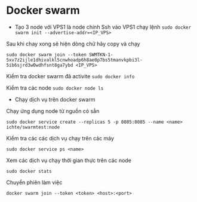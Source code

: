 # Docker swarm

- Tạo 3 node với VPS1 là node chính
Ssh vào VPS1 chạy lệnh `sudo docker swarm init --advertise-addr=<IP_VPS>`

Sau khi chay xong sẽ hiện dòng chữ hãy copy và chạy
```
sudo docker swarm join --token SWMTKN-1-5xv7z2ijle1dhivalkl5cnwhoadp6h8ae0p7bs5tmanvkpbi3l-5ib6sjrd3w0wdhfsnt8ga7ybd <IP_VPS>
```
Kiểm tra docker swarm đã activite `sudo docker info`

Kiểm tra các node `sudo docker node ls`

- Chạy dịch vụ trên docker swarm

Chạy ứng dụng node từ nguồn có sẳn 
```
sudo docker service create --replicas 5 -p 8085:8085 --name <name> ichte/swarmtest:node
```

Kiểm tra các các dịch vụ chạy trên các máy 
```
sudo docker service ps <name>
```

Xem các dịch vụ chạy thời gian thực trên các node 
```
sudo docker stats
```

Chuyển phiên làm việc 
```
docker swarm join --token <token> <host>:<port>
```

